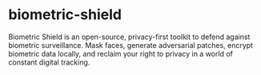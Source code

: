 # biometric-shield
Biometric Shield is an open-source, privacy-first toolkit to defend against biometric surveillance. Mask faces, generate adversarial patches, encrypt biometric data locally, and reclaim your right to privacy in a world of constant digital tracking.
